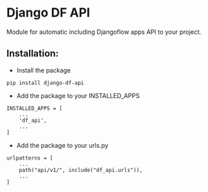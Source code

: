 # Django DF API

Module for automatic including Djangoflow apps API to your project.

## Installation:

- Install the package

```
pip install django-df-api
```

- Add the package to your INSTALLED_APPS

```
INSTALLED_APPS = [
    ...
    'df_api',
    ...
]
```

- Add the package to your urls.py

```
urlpatterns = [
    ...
    path("api/v1/", include("df_api.urls")),
    ...
]
```
